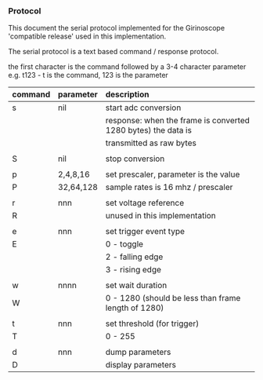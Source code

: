 ### Protocol

This document the serial protocol implemented for the Girinoscope 'compatible release'  used in this implementation.

The serial protocol is a text based command / response protocol.

the first character is the command followed by a 3-4 character parameter
e.g. t123 - t is the command, 123 is the parameter

command | parameter | description                    
------- |:--------- | :---------------------------------------------------
s       |  nil      | start adc conversion 
        |           | response: when the frame is converted 1280 bytes) the data is 
        |           | transmitted as raw bytes 
        |           | 
S       |  nil      | stop conversion
        |           |
p       | 2,4,8,16  | set prescaler, parameter is the value
P       | 32,64,128 | sample rates is 16 mhz / prescaler
        |           |
r       |  nnn      | set voltage reference
R       |           | unused in this implementation
        |           |
e       |  nnn      | set trigger event type
E       |           | 0 - toggle
        |           | 2 - falling edge
        |           | 3 - rising edge        
        |           |
w       |  nnnn     | set wait duration
W       |           | 0 - 1280 (should be less than frame length of 1280)
        |           |
t       |  nnn      | set threshold (for trigger)
T       |           | 0 - 255
        |           |
d       |  nnn      | dump parameters
D       |           | display parameters 
             